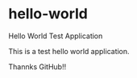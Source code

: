 # hello-world
Hello World Test Application

This is a test hello world application.

Thannks GitHub!!
